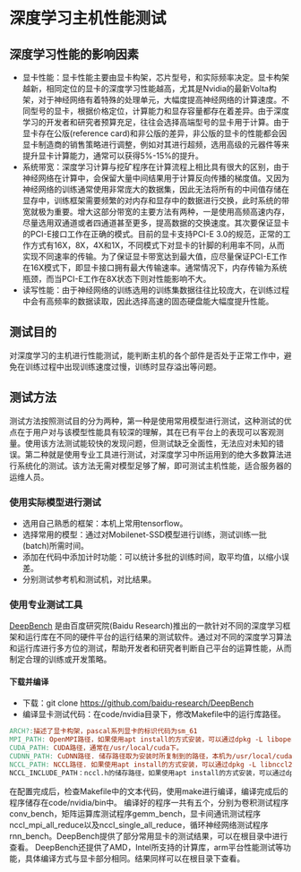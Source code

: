 # 深度学习主机性能测试

## 深度学习性能的影响因素
- 显卡性能：显卡性能主要由显卡构架，芯片型号，和实际频率决定。显卡构架越新，相同定位的显卡的深度学习性能越高，尤其是Nvidia的最新Volta构架，对于神经网络有着特殊的处理单元，大幅度提高神经网络的计算速度。不同型号的显卡，根据价格定位，计算能力和显存容量都存在着差异。由于深度学习的开发者和研究者预算充足，往往会选择高端型号的显卡用于计算。由于显卡存在公版(reference card)和非公版的差异，非公版的显卡的性能都会因显卡制造商的销售策略进行调整，例如对其进行超频，选用高级的元器件等来提升显卡计算能力，通常可以获得5%-15%的提升。
- 系统带宽：深度学习计算与挖矿程序在计算流程上相比具有很大的区别，由于神经网络在计算中，会保留大量中间结果用于计算反向传播的梯度值。又因为神经网络的训练通常使用非常庞大的数据集，因此无法将所有的中间值存储在显存中，训练框架需要频繁的对内存和显存中的数据进行交换，此时系统的带宽就极为重要。增大这部分带宽的主要方法有两种，一是使用高频高速内存，尽量选用双通道或者四通道甚至更多，提高数据的交换速度。其次要保证显卡的PCI-E接口工作在正确的模式。目前的显卡支持PCI-E 3.0的规范，正常的工作方式有16X，8X，4X和1X，不同模式下对显卡的针脚的利用率不同，从而实现不同速率的传输。为了保证显卡带宽达到最大值，应尽量保证PCI-E工作在16X模式下，即显卡接口拥有最大传输速率。通常情况下，内存传输为系统瓶颈，而当PCI-E工作在8X状态下则对性能影响不大。
- 读写性能：由于神经网络的训练选用的训练集数据往往比较庞大，在训练过程中会有高频率的数据读取，因此选择高速的固态硬盘能大幅度提升性能。

## 测试目的
对深度学习的主机进行性能测试，能判断主机的各个部件是否处于正常工作中，避免在训练过程中出现训练速度过慢，训练时显存溢出等问题。

## 测试方法
测试方法按照测试目的分为两种，第一种是使用常用模型进行测试，这种测试的优点在于用户对与该模型性能具有较深的理解，其在已有平台上的表现可以客观测量。使用该方法测试能较快的发现问题，但测试缺乏全面性，无法应对未知的错误。第二种就是使用专业工具进行测试，对深度学习中所运用到的绝大多数算法进行系统化的测试。该方法无需对模型足够了解，即可测试主机性能，适合服务器的运维人员。
### 使用实际模型进行测试
- 选用自己熟悉的框架：本机上常用tensorflow。
- 选择常用的模型：通过对Mobilenet-SSD模型进行训练，测试训练一批(batch)所需时间。
- 添加在代码中添加计时功能：可以统计多批的训练时间，取平均值，以缩小误差。
- 分别测试参考机和测试机，对比结果。

### 使用专业测试工具
[DeepBench](https://github.com/baidu-research/DeepBench) 是由百度研究院(Baidu Research)推出的一款针对不同的深度学习框架和运行库在不同的硬件平台的运行结果的测试软件。通过对不同的深度学习算法和运行库进行多方位的测试，帮助开发者和研究者判断自己平台的运算性能，从而制定合理的训练或开发策略。

#### 下载并编译
- 下载：git clone https://github.com/baidu-research/DeepBench
- 编译显卡测试代码：在code/nvidia目录下，修改Makefile中的运行库路径。
```makefile
ARCH?:描述了显卡构架，pascal系列显卡的标识代码为sm_61
MPI_PATH: OpenMPI路径，如果使用apt install的方式安装，可以通过dpkg -L libopenmpi-dev查找储存路径。
CUDA_PATH: CUDA路径，通常在/usr/local/cuda下。
CUDNN_PATH: CuDNN路径. 储存路径取为安装时所复制到的路径，本机为/usr/local/cuda/lib64。
NCCL_PATH: NCCL路径. 如果使用apt install的方式安装，可以通过dpkg -L libnccl2查找储存路径。
NCCL_INCLUDE_PATH：nccl.h的储存路径，如果使用apt install的方式安装，可以通过dpkg -L libnccl-dev查找储存路径。
```
在配置完成后，检查Makefile中的文本代码，使用make进行编译，编译完成后的程序储存在code/nvidia/bin中。
编译好的程序一共有五个，分别为卷积测试程序conv_bench，矩阵运算库测试程序gemm_bench，显卡间通讯测试程序nccl_mpi_all_reduce以及nccl_single_all_reduce，循环神经网络测试程序rnn_bench。DeepBench提供了部分常用显卡的测试结果，可以在根目录中进行查看。
DeepBench还提供了AMD，Intel所支持的计算库，arm平台性能测试等功能，具体编译方式与显卡部分相同。结果同样可以在根目录下查看。